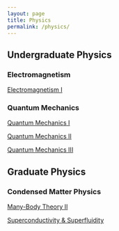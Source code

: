 ```yaml
---
layout: page
title: Physics
permalink: /physics/
---
```


<!---
## Secondary School Physics
Secondary school physics covers the basics of classical mechanics, heat, optics, relativity, electromagnetism, acoustics, and fluid mechanics. Each of these topics is covered in more detail in the undergraduate years. --->

<!--- <a class="page-link" href="/hs-physics-I/">Physics I </a> - In progress --->

<!--- <a class="page-link" href="/hs-physics-II/">Physics II </a> - In progress --->

## Undergraduate Physics

<!--- ### General Physics/Surveys of Physics --->
<!--- <a class="page-link" href="/physics-I/">Physics I - Elasticity, Fluids, Thermodynamics, Oscillations, Acoustics</a> - In progress --->

<!--- <a class="page-link" href="/physics-II/">Physics II - Electromagnetism, Circuits, and Optics</a> - In progress --->

<!--- <a class="page-link" href="/physics-III/">Physics III - Introduction to Modern Physics</a> - In progress --->


<!--- ### Classical Mechanics --->
<!--- <a class="page-link" href="/cm-I/"> Classical Mechanics I</a> - In progress --->

<!--- <a class="page-link" href="/cm-II/"> Classical Mechanics II</a> - In progress --->

<!--- <a class="page-link" href="/cm-III/"> Classical Mechanics III</a> --->

<!--- <a class="page-link" href="/cm-IV/"> Classical Mechanics IV</a> - In progress --->

<!--- <a class="page-link" href="/fluid-mechanics-II/">Fluid Mechanics I</a> - In progress --->

<!--- <a class="page-link" href="/elasticity-I/">Elasticity I</a> - In progress --->

### Electromagnetism
<a class="page-link" href="/em-I/"> Electromagnetism I </a>

<!--- <a class="page-link" href="/electromagnetism-II/">Electromagnetism II</a> - In progress --->

<!--- ### Thermal/Statistical Physics --->
<!--- <a class="page-link" href="/thermodynamics/"> Thermodynamics </a> - In progress --->

<!--- <a class="page-link" href="/statistical-mechanics-I/"> Statistical Mechanics I </a> - In progress --->

<!--- <a class="page-link" href="/quantum-field-theory-II/"> Statistical Mechanics II </a> --->

<!--- <a class="page-link" href="/quantum-field-theory-II/"> Nonequilibrium Statistical Mechanics </a> --->

### Quantum Mechanics
<a class="page-link" href="/qm-I/"> Quantum Mechanics I </a>

<a class="page-link" href="/qm-II/"> Quantum Mechanics II </a>

<a class="page-link" href="/qm-III/"> Quantum Mechanics III </a>

<!--- ### Miscellaneous --->

<!--- <a class="page-link" href="/classical-optics/"> Classical Optics </a> - In progress --->

<!--- <a class="page-link" href="/classical-field-theory/"> Classical Field Theory </a> - In progress --->

<!--- <a class="page-link" href="/computational-physics/"> Computational Physics </a> - In progress --->

<!--- ### Specialized Topics --->

<!--- <a class="page-link" href="/general-relativity-I/"> General Relativity </a> - In progress --->

<!--- <a class="page-link" href="/solid-state-physics/"> Solid State Physics </a> - In progress --->

<!--- <a class="page-link" href="/atomic-physics/"> Atomic Physics </a> - In progress --->


## Graduate Physics

<!--- ### Mathematical Methods 
In this section, we will have pure and applied mathematics courses but both will be written in the applied mathematics style. There will be fewer proofs and the focus is on being able to calculate physically relevant quantities. Differential Geometry 
--->


<!--- ### Classical Mechanics
Mathematical Classical Mechanics I
<a class="page-link" href="/mathematical-classical-mechanics-I/"> Mathematical Classical Mechanics I </a> --->

<!--- Mathematical Classical Mechanics II
<a class="page-link" href="/mathematical-classical-mechanics-II/"> Mathematical Classical Mechanics II </a> --->

<!--- ### Electromagnetism--->
<!--- <a class="page-link" href="/electromagnetism-III/"> Electromagnetism III </a> --->

<!--- <a class="page-link" href="/electromagnetism-III/"> Electromagnetism IV </a> --->

<!--- Mathematical Electromagnetism
 <a class="page-link" href="/mathematical-electromagnetism/"> Mathematical Electromagnetism </a> --->

<!--- ### Quantum Mechanics--->
<!--- <a class="page-link" href="/quantum-mechanics-III/"> Quantum Mechanics III </a> --->

<!--- <a class="page-link" href="/quantum-mechanics-IV/"> Quantum Mechanics IV </a> --->

<!--- Mathematical Theory of Quantum Mechanics I
<a class="page-link" href="/mathematical-theory-of-quantum-mechanics-I/"> Mathematical Theory of Quantum Mechanics I </a> --->

<!--- Mathematical Theory of Quantum Mechanics II
<a class="page-link" href="/mathematical-theory-of-quantum-mechanics-II/"> Mathematical Theory of Quantum Mechanics II </a> --->

<!--- ### Statistical Mechanics --->
<!--- <a class="page-link" href="/statistical-mechanics-III/"> Statistical Mechanics III </a> --->

<!--- <a class="page-link" href="/statistical-field-theory-I/"> Statistical Field Theory I </a> --->

<!--- <a class="page-link" href="/statistical-field-theory-II/"> Statistical Field Theory II </a> --->

<!--- <a class="page-link" href="/physical-kinetics/"> Physical Kinetics </a> --->

<!--- ### Quantum Field Theory --->
<!--- <a class="page-link" href="/quantum-field-theory-I/"> Quantum Field Theory I </a> --->

<!--- <a class="page-link" href="/quantum-field-theory-II/"> Quantum Field Theory II </a> --->

<!--- <a class="page-link" href="/conformal-field-theory/"> Conformal Field Theory </a> --->

### Condensed Matter Physics
<!--- <a class="page-link" href="/cmt-I/"> Condensed Matter Theory I </a> --->

<!--- <a class="page-link" href="/cmt-II/"> Condensed Matter Theory II </a> --->

<!--- <a class="page-link" href="/many-body-I/"> Many-Body Theory I </a> --->

<a class="page-link" href="/many-body-II/"> Many-Body Theory II </a>

<a class="page-link" href="/superconductivity/"> Superconductivity & Superfluidity</a>

<!--- <a class="page-link" href="/topological-insulators/"> Topological Insulators </a> --->

<!--- <a class="page-link" href="/quantum-magnetism/"> Quantum Magnetism </a> --->

<!--- <a class="page-link" href="/heavy-fermions/"> Quantum Magnetism </a> --->
